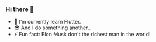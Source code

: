### Hi there 👋

- 🔭 I’m currently learn Flutter.
- 😎 And I do something another..
- ⚡ Fun fact: Elon Musk don't the richest man in the world!
